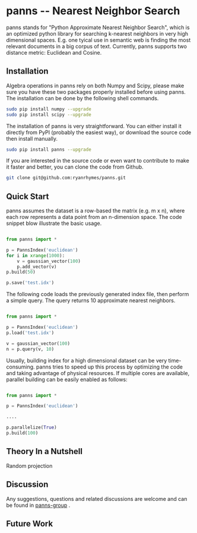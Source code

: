 panns -- Nearest Neighbor Search
====

panns stands for "Python Approximate Nearest Neighbor Search", which is an optimized python library for searching k-nearest neighbors in very high dimensional spaces. E.g. one tyical use in semantic web is finding the most relevant documents in a big corpus of text. Currently, panns supports two distance metric: Euclidean and Cosine.


## Installation

Algebra operations in panns rely on both Numpy and Scipy, please make sure you have these two packages properly installed before using panns. The installation can be done by the following shell commands.

```bash
sudo pip install numpy --upgrade
sudo pip install scipy --upgrade
```


The installation of panns is very straightforward. You can either install it directly from PyPI (probably the easiest way), or download the source code then install manually.
```bash
sudo pip install panns --upgrade
```


If you are interested in the source code or even want to contribute to make it faster and better, you can clone the code from Github.
```bash
git clone git@github.com:ryanrhymes/panns.git
```


## Quick Start

panns assumes the dataset is a row-based the matrix (e.g. m x n), where each row represents a data point from an n-dimension space. The code snippet blow illustrate the basic usage.

```python

from panns import *

p = PannsIndex('euclidean')
for i in xrange(1000):
    v = gaussian_vector(100)
    p.add_vector(v)
p.build(50)

p.save('test.idx')
```


The following code loads the previously generated index file, then perform a simple query. The query returns 10 approximate nearest neighbors.

```python

from panns import *

p = PannsIndex('euclidean')
p.load('test.idx')

v = gaussian_vector(100)
n = p.query(v, 10)
```


Usually, building index for a high dimensional dataset can be very time-consuming. panns tries to speed up this process by optimizing the code and taking advantage of physical resources. If multiple cores are available, parallel building can be easily enabled as follows:

```python

from panns import *

p = PannsIndex('euclidean')

....

p.parallelize(True)
p.build(100)

```


## Theory In a Nutshell

Random projection



## Discussion

Any suggestions, questions and related discussions are welcome and can be found in [panns-group](https://groups.google.com/forum/#!forum/panns) .

## Future Work
